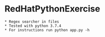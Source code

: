 # RedHatPythonExercise
    * Regex searcher in files
    * Tested with python 3.7.4
    * For instructions run python app.py -h 